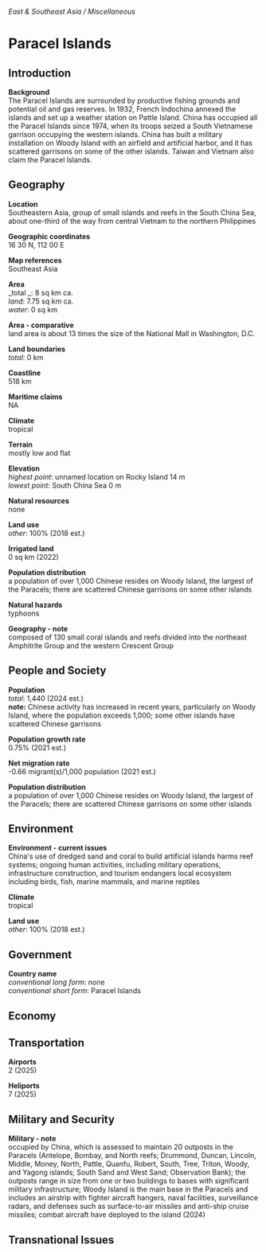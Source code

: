 _East & Southeast Asia / Miscellaneous_

# Paracel Islands

## Introduction

**Background**<br>
The Paracel Islands are surrounded by productive fishing grounds and potential oil and gas reserves. In 1932, French Indochina annexed the islands and set up a weather station on Pattle Island. China has occupied all the Paracel Islands since 1974, when its troops seized a South Vietnamese garrison occupying the western islands. China has built a military installation on Woody Island with an airfield and artificial harbor, and it has scattered garrisons on some of the other islands. Taiwan and Vietnam also claim the Paracel Islands.<br>

## Geography

**Location**<br>
Southeastern Asia, group of small islands and reefs in the South China Sea, about one-third of the way from central Vietnam to the northern Philippines<br>

**Geographic coordinates**<br>
16 30 N, 112 00 E<br>

**Map references**<br>
Southeast Asia<br>

**Area**<br>
_total _: 8 sq km ca.<br>
_land_: 7.75 sq km ca.<br>
_water_: 0 sq km<br>

**Area - comparative**<br>
land area is about 13 times the size of the National Mall in Washington, D.C.<br>

**Land boundaries**<br>
_total_: 0 km<br>

**Coastline**<br>
518 km<br>

**Maritime claims**<br>
NA<br>

**Climate**<br>
tropical<br>

**Terrain**<br>
mostly low and flat<br>

**Elevation**<br>
_highest point_: unnamed location on Rocky Island 14 m<br>
_lowest point_: South China Sea 0 m<br>

**Natural resources**<br>
none<br>

**Land use**<br>
_other_: 100% (2018 est.)<br>

**Irrigated land**<br>
0 sq km (2022)<br>

**Population distribution**<br>
a population of over 1,000 Chinese resides on Woody Island, the largest of the Paracels; there are scattered Chinese garrisons on some other islands<br>

**Natural hazards**<br>
typhoons<br>

**Geography - note**<br>
composed of 130 small coral islands and reefs divided into the northeast Amphitrite Group and the western Crescent Group<br>

## People and Society

**Population**<br>
_total_: 1,440 (2024 est.)<br>
<strong>note:</strong> Chinese activity has increased in recent years, particularly on Woody Island, where the population exceeds 1,000; some other islands have scattered Chinese garrisons<br>

**Population growth rate**<br>
0.75% (2021 est.)<br>

**Net migration rate**<br>
-0.66 migrant(s)/1,000 population (2021 est.)<br>

**Population distribution**<br>
a population of over 1,000 Chinese resides on Woody Island, the largest of the Paracels; there are scattered Chinese garrisons on some other islands<br>

## Environment

**Environment - current issues**<br>
China's use of dredged sand and coral to build artificial islands harms reef systems; ongoing human activities, including military operations, infrastructure construction, and tourism endangers local ecosystem including birds, fish, marine mammals, and marine reptiles<br>

**Climate**<br>
tropical<br>

**Land use**<br>
_other_: 100% (2018 est.)<br>

## Government

**Country name**<br>
_conventional long form_: none<br>
_conventional short form_: Paracel Islands<br>

## Economy

## Transportation

**Airports**<br>
2 (2025)<br>

**Heliports**<br>
7 (2025)<br>

## Military and Security

**Military - note**<br>
occupied by China, which is assessed to maintain 20 outposts in the Paracels (Antelope, Bombay, and North reefs; Drummond, Duncan, Lincoln, Middle, Money, North, Pattle, Quanfu, Robert, South, Tree, Triton, Woody, and Yagong islands; South Sand and West Sand; Observation Bank); the outposts range in size from one or two buildings to bases with significant military infrastructure; Woody Island is the main base in the Paracels and includes an airstrip with fighter aircraft hangers, naval facilities, surveillance radars, and defenses such as surface-to-air missiles and anti-ship cruise missiles; combat aircraft have deployed to the island (2024)<br>

## Transnational Issues

